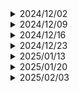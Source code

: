 <!-- ############### 2024/12/02 ############### -->
<details> <summary>2024/12/02</summary>  <ul>
  
  <li> <strong>～ようによっては／ようでは</strong>
    <ul>
      <li>意味：要看怎么… ／　取决于…（的方式）　／　根据…（的方式）</li>
      <li>例文：この状況も、見方ようによってはチャンスになる。</li> 
    </ul>
  </li>
  
  <li> <strong>その他</strong>
    <ul>
      <li>よいお年をお迎えください。</li>
    </ul>
  </li>
</ul>  </details>

<!-- ############### 2024/12/09 ############### -->
<details> <summary>2024/12/09</summary>  <ul>
  
  <li> <strong>～をものともせずに</strong>
    <ul>
      <li>意味：克服困难…　／　不顾…　／　不当回事</li>
      <li>例文：疲れをものともせずに、休日も出社しました。</li> 
    </ul>
  </li>
  
  <li> <strong>その他</strong>
    <ul>
      <li>液体　落とす／入れる　ー＞　耳の中に薬を落とす　／　耳の中に薬を入れる　</li>
      <li>体重が増えない　減る</li>
    </ul>
  </li>
</ul>  </details>

<!-- ############### 2024/12/16 ############### -->
<details> <summary>2024/12/16</summary>  <ul>
  
  <li> <strong>～に即して</strong>
    <ul>
      <li>意味：～に合わせて　／　按照…　／　依据…／　根据…　／　以…为基准</li>
      <li>例文：実状に即して考えよう</li> 
    </ul>
  </li>
  
  <li> <strong>その他</strong>
    <ul>
      <li>「あっという間に」は、「瞬く間に」や「一瞬で」という意味で、時間が非常に早く過ぎることを表現する言葉です。
            例えば、「あっという間に時間が過ぎた」「あっという間に時間になりました」というように使います。　</li>
      <li>「橋渡し」とは、物事や人々の間に立って、両者をつなげる役割を果たすことを指します。　</li>
    </ul>
  </li>
</ul>  </details>

<!-- ############### 2024/12/23 ############### -->
<details> <summary>2024/12/23</summary>  <ul>
  
  <li> <strong>～如何では</strong>
    <ul>
      <li>意味：取决于…　／　根据…　／　～によって　／　～次第では　</li>
      <li>　　　前件の条件によって結果が変わることを表します。　</li>
      <li>例文：自分の行動いかんでは人生はそんな悪くない。</li> 
      <li>例文：天候如何では、スポーツ大会を中止するかどうかを決めます。</li> 
    </ul>
  </li>
  
  <li> <strong>その他</strong>
    <ul>
      <li>いかんにかかわらず　／　如何を問わず
          ⇒～に関係がなく
      　　　例文：私は遅刻してしまったが、理由の如何を問わずに謝罪しました。</li>
    </ul>
  </li>
</ul>  </details>

<!-- ############### 2025/01/13 ############### -->
<details> <summary>2025/01/13</summary>  <ul>
  
  <li> <strong>～をよそに</strong>
    <ul>
      <li>意味：不願...；不管...　</li>
      <li>　　　A名詞　＋　およそに　＋　B　</li>
      <li>　　　通常ならAが自分と関係あることで気にしたりするが、今回はAとは関係なくB／AをきにしないでB／Aを無視してB　</li>
      <li>例文：親の心配をよそに息子は勉強せずに遊んでばかりいる。</li> 
      <li>例文：先輩のアドバイスをよそに、自分の考えでその仕事をやりました</li> 
    </ul>
  </li>
  
  <li> <strong>その他</strong>
    <ul>
      <li>雪（音調↑）さん　／　雪（音調↓）が降っている。</li>
    </ul>
  </li>
</ul>  </details>

<!-- ############### 2025/01/20 ############### -->
<details> <summary>2025/01/20</summary>  <ul>
  
  <li> <strong>～憚らない</strong>
    <ul>
      <li>意味：“毫不犹豫”或“毫无顾忌”　</li>
      <li>　　　文法ではなくて、動詞です。　</li>
      <li>　　　周囲を気にしたり遠慮したりすることがないさま　</li>
      <li>例文：彼は他人の目を憚らないで、自分の意見をはっきりと言う。</li> 
      <li>例文：彼女は失敗を憚らないで、新しい挑戦を続けている。</li> 
    </ul>
  </li>
</ul>  </details>

<!-- ############### 2025/02/03 ############### -->
<details> <summary>2025/02/03</summary>  <ul>
  
| Date | 分類 | 文法 | 意味 | 例文 | 備考（そのほか） | 
|----------|----------|----------|----------|----------|----------|
| Row 1, Column 1 | Row 1, Column 2 | Row 1, Column 3 | Row 1, Column 1 | Row 1, Column 2 | Row 1, Column 3 |
| Row 2, Column 1 | Row 2, Column 2 | Row 2, Column 3 | Row 1, Column 1 | Row 1, Column 2 | Row 1, Column 3 |
| Row 3, Column 1 | Row 3, Column 2 | Row 3, Column 3 | Row 1, Column 1 | Row 1, Column 2 | Row 1, Column 3 |
</ul>  </details>
